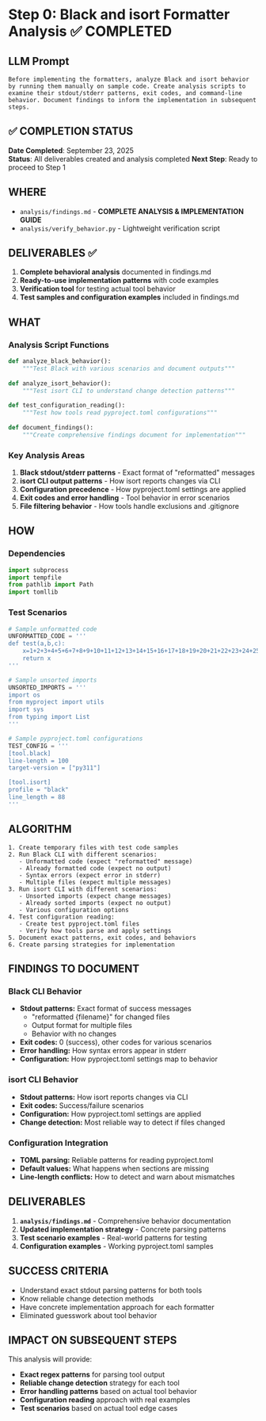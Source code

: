 # Step 0: Black and isort Formatter Analysis ✅ COMPLETED

## LLM Prompt
```
Before implementing the formatters, analyze Black and isort behavior by running them manually on sample code. Create analysis scripts to examine their stdout/stderr patterns, exit codes, and command-line behavior. Document findings to inform the implementation in subsequent steps.
```

## ✅ COMPLETION STATUS
**Date Completed**: September 23, 2025  
**Status**: All deliverables created and analysis completed
**Next Step**: Ready to proceed to Step 1

## WHERE
- `analysis/findings.md` - **COMPLETE ANALYSIS & IMPLEMENTATION GUIDE**
- `analysis/verify_behavior.py` - Lightweight verification script

## DELIVERABLES ✅
1. **Complete behavioral analysis** documented in findings.md
2. **Ready-to-use implementation patterns** with code examples
3. **Verification tool** for testing actual tool behavior
4. **Test samples and configuration examples** included in findings.md

## WHAT
### Analysis Script Functions
```python
def analyze_black_behavior():
    """Test Black with various scenarios and document outputs"""
    
def analyze_isort_behavior():
    """Test isort CLI to understand change detection patterns"""
    
def test_configuration_reading():
    """Test how tools read pyproject.toml configurations"""
    
def document_findings():
    """Create comprehensive findings document for implementation"""
```

### Key Analysis Areas
1. **Black stdout/stderr patterns** - Exact format of "reformatted" messages
2. **isort CLI output patterns** - How isort reports changes via CLI
3. **Configuration precedence** - How pyproject.toml settings are applied
4. **Exit codes and error handling** - Tool behavior in error scenarios
5. **File filtering behavior** - How tools handle exclusions and .gitignore

## HOW
### Dependencies
```python
import subprocess
import tempfile
from pathlib import Path
import tomllib
```

### Test Scenarios
```python
# Sample unformatted code
UNFORMATTED_CODE = '''
def test(a,b,c):
    x=1+2+3+4+5+6+7+8+9+10+11+12+13+14+15+16+17+18+19+20+21+22+23+24+25
    return x
'''

# Sample unsorted imports  
UNSORTED_IMPORTS = '''
import os
from myproject import utils
import sys
from typing import List
'''

# Sample pyproject.toml configurations
TEST_CONFIG = '''
[tool.black]
line-length = 100
target-version = ["py311"]

[tool.isort]
profile = "black"
line_length = 88
'''
```

## ALGORITHM
```
1. Create temporary files with test code samples
2. Run Black CLI with different scenarios:
   - Unformatted code (expect "reformatted" message)
   - Already formatted code (expect no output) 
   - Syntax errors (expect error in stderr)
   - Multiple files (expect multiple messages)
3. Run isort CLI with different scenarios:
   - Unsorted imports (expect change messages)
   - Already sorted imports (expect no output)
   - Various configuration options
4. Test configuration reading:
   - Create test pyproject.toml files
   - Verify how tools parse and apply settings
5. Document exact patterns, exit codes, and behaviors
6. Create parsing strategies for implementation
```

## FINDINGS TO DOCUMENT

### Black CLI Behavior
- **Stdout patterns:** Exact format of success messages
  - "reformatted {filename}" for changed files
  - Output format for multiple files
  - Behavior with no changes
- **Exit codes:** 0 (success), other codes for various scenarios
- **Error handling:** How syntax errors appear in stderr
- **Configuration:** How pyproject.toml settings map to behavior

### isort CLI Behavior  
- **Stdout patterns:** How isort reports changes via CLI
- **Exit codes:** Success/failure scenarios
- **Configuration:** How pyproject.toml settings are applied
- **Change detection:** Most reliable way to detect if files changed

### Configuration Integration
- **TOML parsing:** Reliable patterns for reading pyproject.toml
- **Default values:** What happens when sections are missing
- **Line-length conflicts:** How to detect and warn about mismatches

## DELIVERABLES
1. **`analysis/findings.md`** - Comprehensive behavior documentation
2. **Updated implementation strategy** - Concrete parsing patterns
3. **Test scenario examples** - Real-world patterns for testing
4. **Configuration examples** - Working pyproject.toml samples

## SUCCESS CRITERIA
- Understand exact stdout parsing patterns for both tools
- Know reliable change detection methods
- Have concrete implementation approach for each formatter
- Eliminated guesswork about tool behavior

## IMPACT ON SUBSEQUENT STEPS
This analysis will provide:
- **Exact regex patterns** for parsing tool output
- **Reliable change detection** strategy for each tool
- **Error handling patterns** based on actual tool behavior
- **Configuration reading** approach with real examples
- **Test scenarios** based on actual tool edge cases
